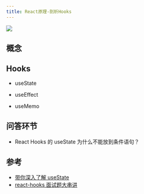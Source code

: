 ```yaml
---
title: React原理-剖析Hooks
---
```


![](https://vp-blog-img.oss-cn-shanghai.aliyuncs.com/2021/react/2.2.1%E5%85%A8%E6%A0%88%E5%A4%A7%E5%89%8D%E7%AB%AF%E4%B9%8B%E9%AB%98%E7%BA%A7%E8%BF%9B%E9%98%B6-ReactHooks.png) 

## 概念

## Hooks

- useState

- useEffect

- useMemo

## 问答环节

- React Hooks 的 useState 为什么不能放到条件语句？






## 参考

- [带你深入了解 useState](https://mp.weixin.qq.com/s/nYX8Lnj7uwGHAeL5rEnRRg)
- [react-hooks 面试题大串讲](https://mp.weixin.qq.com/s/aEfkRrSNymsiXzdvpNRm5Q)
